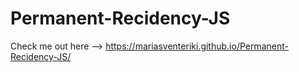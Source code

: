 # Permanent-Recidency-JS

Check me out here --> https://mariasventeriki.github.io/Permanent-Recidency-JS/
